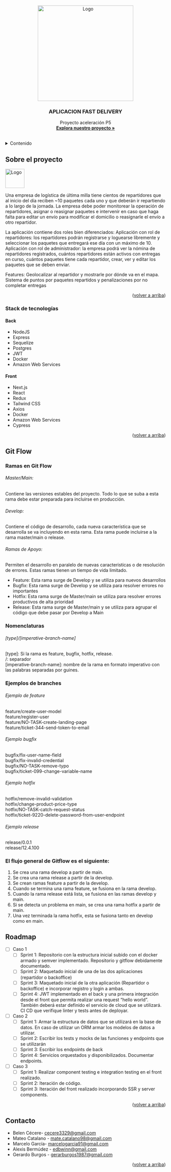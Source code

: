 <a name="readme-top"></a>

<!-- PROJECT LOGO -->
<br />
<div align="center">
  <a href="https://github.com/GabrielPenise/netglobal">
    <img src="https://t3.ftcdn.net/jpg/04/73/02/64/360_F_473026422_k3XjtqTh0Br3Iw8IfhlB9c72n9dqi9n5.jpg" alt="Logo" width="300">
  </a>

<h3 align="center"> APLICACION FAST DELIVERY </h3>

  <p align="center">
    Proyecto aceleración P5
    <br />
    <a href="https://github.com/GabrielPenise/netglobal"><strong>Explora nuestro proyecto »</strong></a>
    <br />
    <br />
  </p>
</div>

<!-- TABLE OF CONTENTS -->
<details>
  <summary>Contenido</summary>
  <ol>
    <li>
      <a href="#sobre-el-proyecto">Sobre el proyecto</a>
      <ul>
        <li><a href="#stack-de-tecnologías">Stack de tecnologías</a></li>
      </ul>
    </li>
    <li><a href="#roadmap"> Git Flow</a></li>
    <li><a href="#roadmap">Roadmap</a></li>
    <li><a href="#contacto">Contacto</a></li>
  </ol>
</details>

<!-- ABOUT THE PROJECT -->

## Sobre el proyecto

<img src="https://i.pinimg.com/originals/2e/f2/f3/2ef2f3289430a49cfbd483bf44dd2f17.jpg" alt="Logo" width="60" id="sobre-el-proyecto">

Una empresa de logística de última milla tiene cientos de repartidores que al inicio del día reciben ~10 paquetes cada uno y que deberán ir repartiendo a lo largo de la jornada. 
La empresa debe poder monitorear la operación de repartidores, asignar o reasignar paquetes e intervenir en caso que haga falta para editar un envío para modificar el domicilio o reasignarle el envío a otro repartidor.


La aplicación contiene dos roles bien diferenciados:
Aplicación con rol de repartidores: los repartidores podrán registrarse y loguearse libremente y seleccionar los paquetes que entregará ese día con un máximo de 10.
Aplicación con rol de administrador: la empresa podrá ver la nómina de repartidores registrados, cuántos repartidores están activos con entregas en curso, cuántos paquetes tiene cada repartidor, crear, ver y editar los paquetes que se deben enviar.  

Features:
Geolocalizar al repartidor y mostrarle por dónde va en el mapa.
Sistema de puntos por paquetes repartidos y penalizaciones por no completar entregas


<p align="right">(<a href="#readme-top">volver a arriba</a>)</p>

### Stack de tecnologías

#### Back

- NodeJS
- Express
- Sequelize
- Postgres
- JWT
- Docker
- Amazon Web Services

#### Front

- Next.js
- React
- Redux
- Tailwind CSS
- Axios
- Docker
- Amazon Web Services
- Cypress


<p align="right">(<a href="#readme-top">volver a arriba</a>)</p>

<!-- GITFLOW DOCUMENTATION-->
## Git Flow
### Ramas en Git Flow 

<h6>Master/Main:</h6> 
Contiene las versiones estables del proyecto. Todo lo que se suba a esta rama debe estar preparada para incluirse en producción.
<h6>Develop: </h6> 
Contiene el código de desarrollo, cada nueva característica que se desarrolla se va incluyendo en esta rama. Esta rama puede incluirse a la rama master/main o release. 
<h6>Ramas de Apoyo: </h6> 
Permiten el desarrollo en paralelo de nuevas caracteristicas o de resolución de errores. Estas ramas tienen un tiempo de vida limitado. 
<ul> 
  <li> Feature: Esta rama surge de Develop y se utiliza para nuevos desarrollos </li>
  <li> Bugfix: Esta rama surge de Develop y se utiliza para resolver errores no importantes </li>
  <li> Hotfix: Esta rama surge de Master/main se utiliza para resolver errores productivos de alta prioridad </li>
  <li> Release: Esta rama surge de Master/main y se utiliza para agrupar el código que debe pasar por Develop a Main </li>
</ul> 

### Nomenclaturas 
<h6> [type]/[imperative-branch-name] </h6>
[type]: Si la rama es feature, bugfix, hotfix, release. 
<br />
/: separador 
<br />
[imperative-branch-name]: nombre de la rama en formato imperativo con las palabras separadas por guines.
<br />

### Ejemplos de branches
<h6>Ejemplo de feature</h6>
feature/create-user-model
<br />
feature/register-user
<br />
feature/NO-TASK-create-landing-page
<br />
feature/ticket-344-send-token-to-email

<h6>Ejemplo bugfix </h6>
bugfix/fix-user-name-field
<br />
bugfix/fix-invalid-credential
<br />
bugfix/NO-TASK-remove-typo
<br />
bugfix/ticket-099-change-variable-name
<br />
<h6> Ejemplo hotfix </h6>
hotfix/remove-invalid-validation
<br />
hotfix/change-product-price-type
<br />
hotfix/NO-TASK-catch-request-status
<br />
hotfix/ticket-9220-delete-password-from-user-endpoint
<br />
<h6> Ejemplo release </h6>
release/0.0.1
<br />
release/12.4.100

### El flujo general de Gitflow es el siguiente:

<ol> 
  <li> Se crea una rama develop a partir de main. </li>
  <li> Se crea una rama release a partir de la develop. </li>
  <li> Se crean ramas feature a partir de la develop. </li>
  <li> Cuando se termina una rama feature, se fusiona en la rama develop. </li>
  <li> Cuando la rama release está lista, se fusiona en las ramas develop y main. </li>
  <li> Si se detecta un problema en main, se crea una rama hotfix a partir de main. </li>
  <li> Una vez terminada la rama hotfix, esta se fusiona tanto en develop como en main. </li>
</ol>

## Roadmap

<!-- WEB -->

- [ ] Caso 1
  - [ ] Sprint 1: Repositorio con la estructura inicial subido con el docker armado y semver implementado. Repositorio y gitflow debidamente documentado.
  - [ ] Sprint 2: Maquetado inicial de una de las dos aplicaciones (repartidor o backoffice)
  - [ ] Sprint 3: Maquetado inicial de la otra aplicación (Repartidor o backoffice) e incorporar registro y login a ambas.
  - [ ] Sprint 4: JWT implementado en el back y una primera integración desde el front que permita realizar una request “hello world”. También deberá estar definido el servicio de cloud que se utilizará. CI CD que verifique linter y tests antes de deployar.
- [ ] Caso 2
  - [ ] Sprint 1: Armar la estructura de datos que se utilizará en la base de datos. En caso de utilizar un ORM armar los modelos de datos a utilizar.
  - [ ] Sprint 2: Escribir los tests y mocks de las funciones y endpoints que se utilizarán 
  - [ ] Sprint 3: Escribir los endpoints de back
  - [ ] Sprint 4: Servicios orquestados y disponibilizados. Documentar endpoints.
- [ ] Caso 3
  - [ ] Sprint 1: Realizar component testing e integration testing en el front realizado.
  - [ ] Sprint 2: Iteración de código. 
  - [ ] Sprint 3: Iteración del front realizado incorporando SSR y server components.

<p align="right">(<a href="#readme-top">volver a arriba</a>)</p>

<!-- CONTACT -->

## Contacto

- Belen Cécere- cecere3329@gmail.com
- Mateo Catalano - mate.catalano98@gmail.com
- Marcelo García- marcelogarcia91@gmail.com
- Alexis Bermúdez - edbwinn@gmail.com
- Gerardo Burgos - gerarburgos1987@gmail.com



<p align="right">(<a href="#readme-top">volver a arriba</a>)</p>
